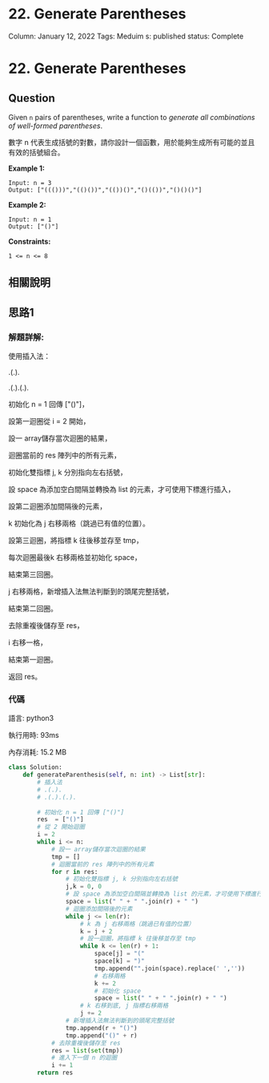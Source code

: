 # 22. Generate Parentheses

Column: January 12, 2022
Tags: Meduim
s: published
status: Complete

# **22. Generate Parentheses**

## Question

Given `n` pairs of parentheses, write a function to *generate all combinations of well-formed parentheses*.

數字 n 代表生成括號的對數，請你設計一個函數，用於能夠生成所有可能的並且有效的括號組合。

**Example 1:**

```
Input: n = 3
Output: ["((()))","(()())","(())()","()(())","()()()"]
```

**Example 2:**

```
Input: n = 1
Output: ["()"]
```

**Constraints:**

`1 <= n <= 8`

## 相關說明

## 思路1

### 解題詳解:

使用插入法：

.(.).

.(.).(.).

初始化 n = 1 回傳 ["()"]，

設第一迴圈從 i = 2 開始，

設一 array儲存當次迴圈的結果，

迴圈當前的 res 陣列中的所有元素，

初始化雙指標 j, k 分別指向左右括號，

設 space 為添加空白間隔並轉換為 list 的元素，才可使用下標進行插入，

設第二迴圈添加間隔後的元素，

k 初始化為  j 右移兩格（跳過已有值的位置）。

設第三迴圈，將指標 k 往後移並存至 tmp，

每次迴圈最後k 右移兩格並初始化 space，

結束第三回圈。

j 右移兩格，新增插入法無法判斷到的頭尾完整括號，

結束第二回圈。

去除重複後儲存至 res，

i 右移一格，

結束第一迴圈。

返回 res。

### 代碼

語言: python3

執行用時: 93ms 

內存消耗: 15.2 MB

```python
class Solution:
    def generateParenthesis(self, n: int) -> List[str]:
        # 插入法
        # .(.).
        # .(.).(.).
        
        # 初始化 n = 1 回傳 ["()"]
        res  = ["()"]
        # 從 2 開始迴圈
        i = 2
        while i <= n:
            # 設一 array儲存當次迴圈的結果
            tmp = []
            # 迴圈當前的 res 陣列中的所有元素
            for r in res:
                # 初始化雙指標 j, k 分別指向左右括號
                j,k = 0, 0
                # 設 space 為添加空白間隔並轉換為 list 的元素，才可使用下標進行插入
                space = list(" " + " ".join(r) + " ")
                # 迴圈添加間隔後的元素
                while j <= len(r):
                    # k 為 j 右移兩格（跳過已有值的位置）
                    k = j + 2
                    # 設一迴圈，將指標 k 往後移並存至 tmp
                    while k <= len(r) + 1:
                        space[j] = "("
                        space[k] = ")"
                        tmp.append("".join(space).replace(' ',''))
                        # 右移兩格
                        k += 2
                        # 初始化 space
                        space = list(" " + " ".join(r) + " ")
                    # k 右移到底, j 指標右移兩格
                    j += 2
                # 新增插入法無法判斷到的頭尾完整括號
                tmp.append(r + "()")
                tmp.append("()" + r)
            # 去除重複後儲存至 res
            res = list(set(tmp))
            # 進入下一個 n 的迴圈
            i += 1
        return res
```